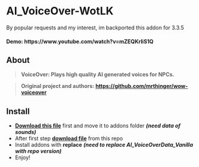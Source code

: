 # AI_VoiceOver-WotLK
By popular requests and my interest, im backported this addon for 3.3.5
<h4 align="left">Demo: https://www.youtube.com/watch?v=mZEQKrIiS1Q</h4>

## About
>**VoiceOver: Plays high quality AI generated voices for NPCs.**

>**Original project and authors: https://github.com/mrthinger/wow-voiceover**

## Install
- **[Download this file](https://www.curseforge.com/wow/addons/voiceover-sounds-vanilla/files)** first and move it to addons folder ***(need data of sounds)***
- After first step **[download file](https://github.com/s0h2x/AI_VoiceOver-WotLK/archive/refs/heads/master.zip)** from this repo
- Install addons with **replace** ***(need to replace AI_VoiceOverData_Vanilla with repo version)***
- Enjoy!
